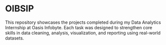 # OIBSIP
This repository showcases the projects completed during my Data Analytics Internship at Oasis Infobyte. Each task was designed to strengthen core skills in data cleaning, analysis, visualization, and reporting using real-world datasets.
